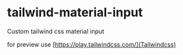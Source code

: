 # tailwind-material-input
Custom tailwind css material input



for preview use [https://play.tailwindcss.com/](Tailwindcss)
